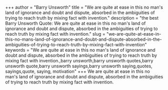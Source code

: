 +++
author = "Barry Unsworth"
title = "We are quite at ease in this no man's land of ignorance and doubt and dispute, absorbed in the ambiguities of trying to reach truth by mixing fact with invention."
description = "the best Barry Unsworth Quote: We are quite at ease in this no man's land of ignorance and doubt and dispute, absorbed in the ambiguities of trying to reach truth by mixing fact with invention."
slug = "we-are-quite-at-ease-in-this-no-mans-land-of-ignorance-and-doubt-and-dispute-absorbed-in-the-ambiguities-of-trying-to-reach-truth-by-mixing-fact-with-invention"
keywords = "We are quite at ease in this no man's land of ignorance and doubt and dispute, absorbed in the ambiguities of trying to reach truth by mixing fact with invention.,barry unsworth,barry unsworth quotes,barry unsworth quote,barry unsworth sayings,barry unsworth saying,quotes, sayings,quote, saying, motivation"
+++
We are quite at ease in this no man's land of ignorance and doubt and dispute, absorbed in the ambiguities of trying to reach truth by mixing fact with invention.
